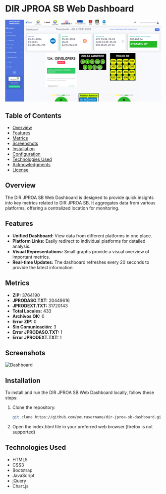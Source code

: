 # DIR JPROA SB Web Dashboard

![Dashboard Screenshot](src/dashboard.PNG)

## Table of Contents

- [Overview](#overview)
- [Features](#features)
- [Metrics](#metrics)
- [Screenshots](#screenshots)
- [Installation](#installation)
- [Configuration](#configuration)
- [Technologies Used](#technologies-used)
- [Acknowledgments](#acknowledgments)
- [License](#license)

## Overview

The DIR JPROA SB Web Dashboard is designed to provide quick insights into key metrics related to DIR JPROA SB. It aggregates data from various platforms, offering a centralized location for monitoring.

## Features

- **Unified Dashboard:** View data from different platforms in one place.
- **Platform Links:** Easily redirect to individual platforms for detailed analysis.
- **Visual Representations:** Small graphs provide a visual overview of important metrics.
- **Real-time Updates:** The dashboard refreshes every 20 seconds to provide the latest information.

## Metrics

- **ZIP:** 3764190
- **JPRODASO.TXT:** 20449616
- **JPRODEXT.TXT:** 31720143
- **Total Locales:** 433
- **Archivos OK:** 0
- **Error ZIP:** 0
- **Sin Comunicación:** 3
- **Error JPRODASO.TXT:** 1
- **Error JPRODEXT.TXT:** 1

## Screenshots

![Dashboard](/screenshots/dashboard.png)

## Installation

To install and run the DIR JPROA SB Web Dashboard locally, follow these steps:

1. Clone the repository:

   ```bash
   git clone https://github.com/yourusername/dir-jproa-sb-dashboard.git

2. Open the index.html file in your preferred web browser.(firefox is not supported)

## Technologies Used
- HTML5
- CSS3
- Bootstrap
- JavaScript
- jQuery
- Chart.js